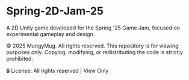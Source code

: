 # Spring-2D-Jam-25
A 2D Unity game developed for the Spring '25 Game Jam, focused on experimental gameplay and design.

© 2025 MungyMug. All rights reserved. This repository is for viewing purposes only. Copying, modifying, or redistributing the code is strictly prohibited.

🔒 License: All rights reserved | View Only
